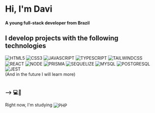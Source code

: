 # Hi, I'm Davi 
#### A young full-stack developer from Brazil 

## I develop projects with the following technologies 
<div style="display: inline_block">
    <img align= "center" src="https://img.shields.io/badge/HTML5-E34F26?style=for-the-badge&logo=html5&logoColor=white" alt="HTML5">
    <img align= "center" src="https://img.shields.io/badge/CSS3-1572B6?style=for-the-badge&logo=css3&logoColor=white" alt="CSS3">
    <img align= "center" src="https://img.shields.io/badge/JavaScript-F7DF1E?style=for-the-badge&logo=javascript&logoColor=black" alt="JAVASCRIPT">
    <img align= "center" src="https://img.shields.io/badge/TypeScript-007ACC?style=for-the-badge&logo=typescript&logoColor=white" alt="TYPESCRIPT">
    <img align= "center" src="https://img.shields.io/badge/Tailwind_CSS-38B2AC?style=for-the-badge&logo=tailwind-css&logoColor=white" alt="TAILWINDCSS">
    <img align= "center" src="https://img.shields.io/badge/React-20232A?style=for-the-badge&logo=react&logoColor=61DAFB" alt="REACT">
    <img align= "center" src="https://img.shields.io/badge/Node.js-43853D?style=for-the-badge&logo=node.js&logoColor=white" alt="NODE">
    <img align= "center" src="https://img.shields.io/badge/Prisma-3982CE?style=for-the-badge&logo=Prisma&logoColor=white" alt="PRISMA">
    <img align= "center" src="https://img.shields.io/badge/sequelize-323330?style=for-the-badge&logo=sequelize&logoColor=blue" alt="SEQUELIZE">
    <img align= "center" src="https://img.shields.io/badge/MySQL-00000F?style=for-the-badge&logo=mysql&logoColor=white" alt="MYSQL">
    <img align= "center" src="https://img.shields.io/badge/PostgreSQL-316192?style=for-the-badge&logo=postgresql&logoColor=white" alt="POSTGRESQL">
    <img align= "center" src="https://img.shields.io/badge/Jest-323330?style=for-the-badge&logo=Jest&logoColor=white" alt="JEST">
</div> 
(And in the future I will learn more) <br/><br/>

<h3>--> 💻🌱</h3>

<div style="display: inline_block">
    Right now, I'm studying 
    <img align= "center" src="https://img.shields.io/badge/PHP-777BB4?style=for-the-badge&logo=php&logoColor=white" alt="PHP">
</div>
